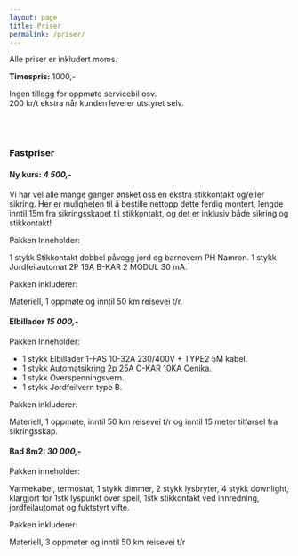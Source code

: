 ```yaml
---
layout: page
title: Priser
permalink: /priser/
---
```


Alle priser er inkludert moms.

**Timespris:** 1000,-

Ingen tillegg for oppmøte servicebil osv.<br>
200 kr/t ekstra når kunden leverer utstyret selv.

<br><br>

### Fastpriser

#### Ny kurs: *4 500,-*

Vi har vel alle mange ganger ønsket oss en ekstra stikkontakt og/eller sikring. Her er muligheten til å bestille nettopp dette ferdig montert, lengde inntil 15m fra sikringsskapet til stikkontakt, og det er inklusiv både sikring og stikkontakt!


Pakken Inneholder:

1 stykk Stikkontakt dobbel påvegg jord og barnevern PH Namron.
1 stykk Jordfeilautomat 2P 16A B-KAR 2 MODUL 30 mA.


Pakken inkluderer:

Materiell, 1 oppmøte og inntil 50 km reisevei t/r.

#### Elbillader *15 000,-*

Pakken Inneholder:

- 1 stykk Elbillader 1-FAS 10-32A 230/400V + TYPE2 5M kabel.
- 1 stykk Automatsikring 2p 25A C-KAR 10KA Cenika.
- 1 stykk Overspenningsvern.
- 1 stykk Jordfeilvern type B.

Pakken inkluderer:

Materiell, 1 oppmøte, inntil 50 km reisevei t/r og inntil 15 meter tilførsel fra sikringsskap.

#### Bad 8m2: *30 000,-*

Pakken inneholder:

Varmekabel, termostat, 1 stykk dimmer, 2 stykk lysbryter, 4 stykk downlight, klargjort for 1stk lyspunkt over speil, 1stk stikkontakt ved innredning, jordfeilautomat og fuktstyrt vifte.

Pakken inkluderer:

Materiell, 3 oppmøter og inntil 50 km reisevei t/r